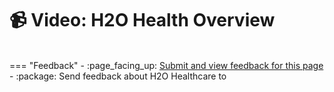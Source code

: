 # :video_camera: Video: H2O Health Overview



<br>
=== "Feedback"
    - :page_facing_up: <a href="" target="_blank">Submit and view feedback for this page</a>
    - :package: Send feedback about H2O Healthcare to <niki.athanasiadou@h2o.ai>